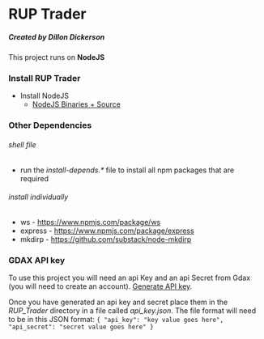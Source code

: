 # RUP Trader
##### Created by Dillon Dickerson

This project runs on __NodeJS__

### Install RUP Trader
* Install NodeJS
    * [NodeJS Binaries + Source](https://nodejs.org/en/download/)
### Other Dependencies
###### shell file
* run the _install-depends.*_ file to install all npm packages that are required
###### install individually
* ws - https://www.npmjs.com/package/ws
* express - https://www.npmjs.com/package/express
* mkdirp - https://github.com/substack/node-mkdirp

### GDAX API key
To use this project you will need an api Key and an api Secret from Gdax (you will need to create an account).
[Generate API key](https://www.gdax.com/settings/api).

Once you have generated an api key and secret place them in the _RUP_Trader_ directory in a file called _api_key.json_.
The file format will need to be in this JSON format:
`{
    "api_key": "key value goes here",
    "api_secret": "secret value goes here"
}`
